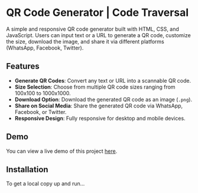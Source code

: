 # QR Code Generator | Code Traversal

A simple and responsive QR code generator built with HTML, CSS, and JavaScript. Users can input text or a URL to generate a QR code, customize the size, download the image, and share it via different platforms (WhatsApp, Facebook, Twitter).

## Features
- **Generate QR Codes**: Convert any text or URL into a scannable QR code.
- **Size Selection**: Choose from multiple QR code sizes ranging from 100x100 to 1000x1000.
- **Download Option**: Download the generated QR code as an image (`.png`).
- **Share on Social Media**: Share the generated QR code via WhatsApp, Facebook, or Twitter.
- **Responsive Design**: Fully responsive for desktop and mobile devices.

## Demo
You can view a live demo of this project [here](https://shivu0008.github.io/QR-Generator/).

## Installation

To get a local copy up and run...


